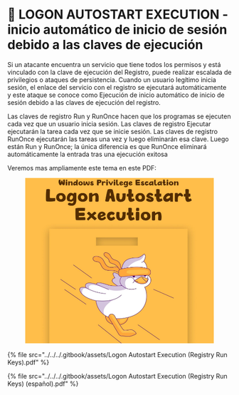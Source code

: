 # 🐣 LOGON AUTOSTART EXECUTION - inicio automático de inicio de sesión debido a las claves de ejecución

Si un atacante encuentra un servicio que tiene todos los permisos y está vinculado con la clave de ejecución del Registro, puede realizar escalada de privilegios o ataques de persistencia. Cuando un usuario legítimo inicia sesión, el enlace del servicio con el registro se ejecutará automáticamente y este ataque se conoce como Ejecución de inicio automático de inicio de sesión debido a las claves de ejecución del registro.

Las claves de registro Run y RunOnce hacen que los programas se ejecuten cada vez que un usuario inicia sesión. Las claves de registro Ejecutar ejecutarán la tarea cada vez que se inicie sesión. Las claves de registro RunOnce ejecutarán las tareas una vez y luego eliminarán esa clave. Luego están Run y RunOnce; la única diferencia es que RunOnce eliminará automáticamente la entrada tras una ejecución exitosa

Veremos mas ampliamente este tema en este PDF:

<figure><img src="../../../.gitbook/assets/Logon-Autostart-Execution-Registry-Run-Keys-pdf.png" alt=""><figcaption></figcaption></figure>



{% file src="../../../.gitbook/assets/Logon Autostart Execution (Registry Run Keys).pdf" %}



{% file src="../../../.gitbook/assets/Logon Autostart Execution (Registry Run Keys) (español).pdf" %}
